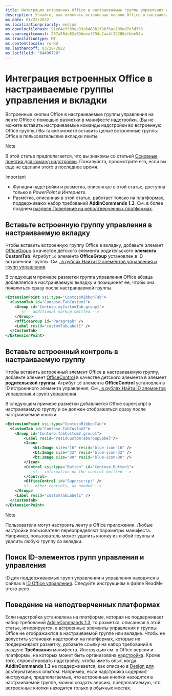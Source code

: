 ```yaml
---
title: Интеграция встроенных Office в настраиваемые группы управления и вкладки
description: Узнайте, как включить встроенные кнопки Office в настраиваемые группы команд и вкладки на Office ленте.
ms.date: 01/22/2022
ms.localizationpriority: medium
ms.openlocfilehash: 91e64e3939ea83c6468b1f8b35ac189ad7d3d373
ms.sourcegitcommit: 287a58de82a09deeef794c2aa4f32280efbbe54a
ms.translationtype: MT
ms.contentlocale: ru-RU
ms.lasthandoff: 03/28/2022
ms.locfileid: "64496728"
---
```

# <a name="integrate-built-in-office-buttons-into-custom-control-groups-and-tabs"></a>Интеграция встроенных Office в настраиваемые группы управления и вкладки

Встроенные кнопки Office в настраиваемые группы управления на ленте Office с помощью разметки в манифесте надстройки. (Вы не можете вставить настраиваемые команды надстройки во встроенную Office группу.) Вы также можете вставить целые встроенные группы Office в пользовательские вкладки ленты.

> [!NOTE]
> В этой статье предполагается, что вы знакомы со статьей [Основные понятия для команд надстройки](add-in-commands.md). Пожалуйста, просмотрите его, если вы еще не сделали этого в последнее время.

> [!IMPORTANT]
>
> - Функция надстройки и разметка, описанные в этой статье, доступна только в *PowerPoint в Интернете*.
> - Разметка, описанная в этой статье, работает только на платформах, поддерживаюх набор требований **AddinCommands 1.3**. См. в более позднем [разделе Поведение на неподтверченных платформах](#behavior-on-unsupported-platforms).

## <a name="insert-a-built-in-control-group-into-a-custom-tab"></a>Вставьте встроенную группу управления в настраиваемую вкладку

Чтобы вставить встроенную группу Office в вкладку, добавьте элемент [OfficeGroup](/javascript/api/manifest/customtab#officegroup) в качестве детского элемента родительского **элемента CustomTab**. Атрибут `id` элемента **OfficeGroup** установлен в ID встроенной группы. См [. в рублях Найти ID элементов управления и групп управления](#find-the-ids-of-controls-and-control-groups).

В следующем примере разметки группа управления Office абзаца добавляется в настраиваемую вкладку и позиционет ее, чтобы она появляться сразу после настраиваемой группы.

```xml
<ExtensionPoint xsi:type="ContosoRibbonTab">
  <CustomTab id="Contoso.TabCustom1">
    <Group id="Contoso.myCustomTab.group1">
       <!-- additional markup omitted -->
    </Group>
    <OfficeGroup id="Paragraph" />
    <Label resid="customTabLabel1" />
  </CustomTab>
</ExtensionPoint>
```

## <a name="insert-a-built-in-control-into-a-custom-group"></a>Вставьте встроенный контроль в настраиваемую группу

Чтобы вставить встроенный элемент Office в настраиваемую группу, добавьте элемент [OfficeControl](/javascript/api/manifest/group#officecontrol) в качестве детского элемента в элемент **родительской группы**. Атрибут `id` элемента **OfficeControl** установлен в ID встроенного элемента управления. См [. в рублях Найти ID элементов управления и групп управления](#find-the-ids-of-controls-and-control-groups).

В следующем примере разметки добавляется Office superscript в настраиваемую группу и он должен отображаться сразу после настраиваемой кнопки.

```xml
<ExtensionPoint xsi:type="ContosoRibbonTab">
  <CustomTab id="Contoso.TabCustom2">
    <Group id="Contoso.TabCustom2.group1">
        <Label resid="residCustomTabGroupLabel"/>
        <Icon>
            <bt:Image size="16" resid="blue-icon-16" />
            <bt:Image size="32" resid="blue-icon-32" />
            <bt:Image size="80" resid="blue-icon-80" />
        </Icon>
        <Control xsi:type="Button" id="Contoso.Button1">
            <!-- information on the control omitted -->
        </Control>
        <OfficeControl id="Superscript" />
        <!-- other controls, as needed -->
    </Group>
    <Label resid="customTabLabel1" />
  </CustomTab>
</ExtensionPoint>
```

> [!NOTE]
> Пользователи могут настроить ленту в Office приложении. Любые настройки пользователя переопределяют параметры манифеста. Например, пользователь может удалить кнопку из любой группы и удалить любую группу со вкладки.

## <a name="find-the-ids-of-controls-and-control-groups"></a>Поиск ID-элементов групп управления и управления

ID для поддерживаемых групп управления и управления находятся в файлах в [ID Office управления](https://github.com/OfficeDev/office-control-ids). Следуйте инструкциям в файле ReadMe этого репо.

## <a name="behavior-on-unsupported-platforms"></a>Поведение на неподтверченных платформах

Если надстройка установлена на платформе, которая не поддерживает набор требований [AddinCommands 1.3](/javascript/api/requirement-sets/common/add-in-commands-requirement-sets), то разметка, описанная в этой статье, игнорируется, а встроенные элементы управления и группы Office не отображаются в настраиваемой группе или вкладке. Чтобы не допустить установки надстройки на платформах, которые не поддерживают разметку, добавьте ссылку на набор требований в разделе **Требования** манифеста. Инструкции см. в Office версии и платформы, на которых может быть организована [надстройка](../develop/specify-office-hosts-and-api-requirements.md#specify-which-office-versions-and-platforms-can-host-your-add-in). Кроме того, спроектировать надстройку, чтобы иметь опыт, когда **AddinCommands 1.3** не поддерживается, как описано в [Design для](../develop/specify-office-hosts-and-api-requirements.md#design-for-alternate-experiences) альтернативных опытом. Например, если надстройка содержит инструкции, предполагаемые, что встроенные кнопки находятся в настраиваемой группе, можно создать версию, предполагаемую, что встроенные кнопки находятся только в обычных местах.
